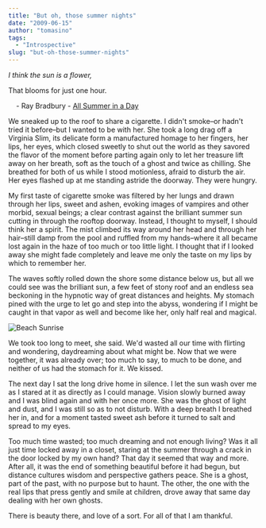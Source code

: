 ```yaml
---
title: "But oh, those summer nights"
date: "2009-06-15"
author: "tomasino"
tags:
  - "Introspective"
slug: "but-oh-those-summer-nights"
---
```


<span style="font-style: italic;">I think the sun is a flower,

That blooms for just one hour.</span>

    - Ray Bradbury - [All Summer in a Day][]

We sneaked up to the roof to share a cigarette. I didn't smoke–or hadn't
tried it before–but I wanted to be with her. She took a long drag off a
Virginia Slim, its delicate form a manufactured homage to her fingers,
her lips, her eyes, which closed sweetly to shut out the world as they
savored the flavor of the moment before parting again only to let her
treasure lift away on her breath, soft as the touch of a ghost and twice
as chilling. She breathed for both of us while I stood motionless,
afraid to disturb the air. Her eyes flashed up at me standing astride
the doorway. They were hungry.

My first taste of cigarette smoke was filtered by her lungs and drawn
through her lips, sweet and ashen, evoking images of vampires and other
morbid, sexual beings; a clear contrast against the brilliant summer sun
cutting in through the rooftop doorway. Instead, I thought to myself, I
should think her a spirit. The mist climbed its way around her head and
through her hair–still damp from the pool and ruffled from my
hands–where it all became lost again in the haze of too much or too
little light. I thought that if I looked away she might fade completely
and leave me only the taste on my lips by which to remember her.

The waves softly rolled down the shore some distance below us, but all
we could see was the brilliant sun, a few feet of stony roof and an
endless sea beckoning in the hypnotic way of great distances and
heights. My stomach pined with the urge to let go and step into the
abyss, wondering if I might be caught in that vapor as well and become
like her, only half real and magical.

![Beach Sunrise][]

We took too long to meet, she said. We'd wasted all our time with
flirting and wondering, daydreaming about what might be. Now that we
were together, it was already over; too much to say, to much to be done,
and neither of us had the stomach for it. We kissed.

The next day I sat the long drive home in silence. I let the sun wash
over me as I stared at it as directly as I could manage. Vision slowly
burned away and I was blind again and with her once more. She was the
ghost of light and dust, and I was still so as to not disturb. With a
deep breath I breathed her in, and for a moment tasted sweet ash before
it turned to salt and spread to my eyes.

Too much time wasted; too much dreaming and not enough living? Was it
all just time locked away in a closet, staring at the summer through a
crack in the door locked by my own hand? That day it seemed that way and
more. After all, it was the end of something beautiful before it had
begun, but distance cultures wisdom and perspective gathers peace. She
is a ghost, part of the past, with no purpose but to haunt. The other,
the one with the real lips that press gently and smile at children,
drove away that same day dealing with her own ghosts.

There is beauty there, and love of a sort. For all of that I am
thankful.

  [All Summer in a Day]: https://www.westburyfriends.org/online/ela/giver/all%20summer%20reading.pdf
  [Beach Sunrise]: https://farm1.static.flickr.com/94/236985410_699e3b2aab.jpg
